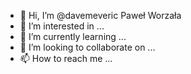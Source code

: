 - 👋 Hi, I’m @davemeveric Paweł Worzała
- 👀 I’m interested in ...
- 🌱 I’m currently learning ...
- 💞️ I’m looking to collaborate on ...
- 📫 How to reach me ...

<!---
davemeveric/davemeveric is a ✨ special ✨ repository because its `README.md` (this file) appears on your GitHub profile.
You can click the Preview link to take a look at your changes.
--->
